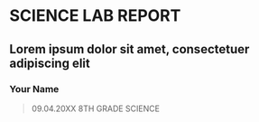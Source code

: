 # SCIENCE LAB REPORT
## Lorem ipsum dolor sit amet, consectetuer adipiscing elit

### Your Name

> 09.04.20XX
> 8TH GRADE SCIENCE

